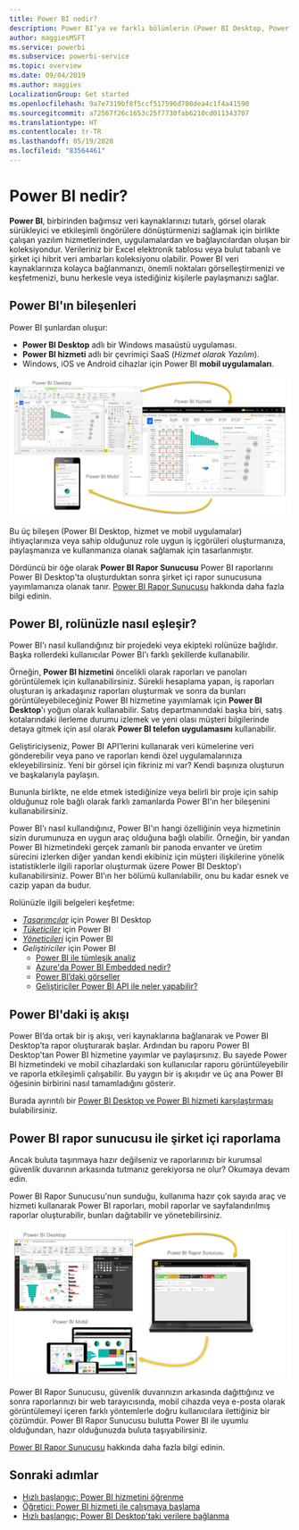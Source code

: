 ```yaml
---
title: Power BI nedir?
description: Power BI’ya ve farklı bölümlerin (Power BI Desktop, Power BI hizmeti, Power BI mobil, Rapor Sunucusu ve Power BI Embedded) birbirine uyumuna genel bakış.
author: maggiesMSFT
ms.service: powerbi
ms.subservice: powerbi-service
ms.topic: overview
ms.date: 09/04/2019
ms.author: maggies
LocalizationGroup: Get started
ms.openlocfilehash: 9a7e7319bf8f5ccf517596d708dea4c1f4a41590
ms.sourcegitcommit: a72567f26c1653c25f7730fab6210cd011343707
ms.translationtype: HT
ms.contentlocale: tr-TR
ms.lasthandoff: 05/19/2020
ms.locfileid: "83564461"
---
```

# <a name="what-is-power-bi"></a>Power BI nedir?
**Power BI**, birbirinden bağımsız veri kaynaklarınızı tutarlı, görsel olarak sürükleyici ve etkileşimli öngörülere dönüştürmenizi sağlamak için birlikte çalışan yazılım hizmetlerinden, uygulamalardan ve bağlayıcılardan oluşan bir koleksiyondur. Verileriniz bir Excel elektronik tablosu veya bulut tabanlı ve şirket içi hibrit veri ambarları koleksiyonu olabilir. Power BI veri kaynaklarınıza kolayca bağlanmanızı, önemli noktaları görselleştirmenizi ve keşfetmenizi, bunu herkesle veya istediğiniz kişilerle paylaşmanızı sağlar.

## <a name="the-parts-of-power-bi"></a>Power BI'ın bileşenleri
Power BI şunlardan oluşur: 
- **Power BI Desktop** adlı bir Windows masaüstü uygulaması.
- **Power BI hizmeti** adlı bir çevrimiçi SaaS (*Hizmet olarak Yazılım*). 
- Windows, iOS ve Android cihazlar için Power BI **mobil uygulamaları**.

![Power BI Desktop, hizmet, mobil](media/power-bi-overview/power-bi-overview-blocks.png)

Bu üç bileşen (Power BI Desktop, hizmet ve mobil uygulamalar) ihtiyaçlarınıza veya sahip olduğunuz role uygun iş içgörüleri oluşturmanıza, paylaşmanıza ve kullanmanıza olanak sağlamak için tasarlanmıştır.

Dördüncü bir öğe olarak **Power BI Rapor Sunucusu** Power BI raporlarını Power BI Desktop'ta oluşturduktan sonra şirket içi rapor sunucusuna yayımlamanıza olanak tanır. [Power BI Rapor Sunucusu](#on-premises-reporting-with-power-bi-report-server) hakkında daha fazla bilgi edinin.

## <a name="how-power-bi-matches-your-role"></a>Power BI, rolünüzle nasıl eşleşir?
Power BI'ı nasıl kullandığınız bir projedeki veya ekipteki rolünüze bağlıdır. Başka rollerdeki kullanıcılar Power BI'ı farklı şekillerde kullanabilir.

Örneğin, **Power BI hizmetini** öncelikli olarak raporları ve panoları görüntülemek için kullanabilirsiniz. Sürekli hesaplama yapan, iş raporları oluşturan iş arkadaşınız raporları oluşturmak ve sonra da bunları görüntüleyebileceğiniz Power BI hizmetine yayımlamak için **Power BI Desktop**'ı yoğun olarak kullanabilir. Satış departmanındaki başka biri, satış kotalarındaki ilerleme durumu izlemek ve yeni olası müşteri bilgilerinde detaya gitmek için asıl olarak **Power BI telefon uygulamasını** kullanabilir.

Geliştiriciyseniz, Power BI API’lerini kullanarak veri kümelerine veri gönderebilir veya pano ve raporları kendi özel uygulamalarınıza ekleyebilirsiniz. Yeni bir görsel için fikriniz mi var? Kendi başınıza oluşturun ve başkalarıyla paylaşın.  

Bununla birlikte, ne elde etmek istediğinize veya belirli bir proje için sahip olduğunuz role bağlı olarak farklı zamanlarda Power BI'ın her bileşenini kullanabilirsiniz.

Power BI'ı nasıl kullandığınız, Power BI'ın hangi özelliğinin veya hizmetinin sizin durumunuza en uygun araç olduğuna bağlı olabilir. Örneğin, bir yandan Power BI hizmetindeki gerçek zamanlı bir panoda envanter ve üretim sürecini izlerken diğer yandan kendi ekibiniz için müşteri ilişkilerine yönelik istatistiklerle ilgili raporlar oluşturmak üzere Power BI Desktop'ı kullanabilirsiniz. Power BI'ın her bölümü kullanılabilir, onu bu kadar esnek ve cazip yapan da budur.

Rolünüzle ilgili belgeleri keşfetme:
- [*Tasarımcılar*](desktop-what-is-desktop.md) için Power BI Desktop
- [*Tüketiciler*](../consumer/end-user-consumer.md) için Power BI
- [*Yöneticileri*](../admin/service-admin-administering-power-bi-in-your-organization.md) için Power BI
- *Geliştiriciler* için Power BI
    * [Power BI ile tümleşik analiz](../developer/embedded/embedding.md)
    * [Azure'da Power BI Embedded nedir?](../developer/embedded/azure-pbie-what-is-power-bi-embedded.md)
    * [Power BI’daki görseller](../developer/visuals/power-bi-custom-visuals.md)
    * [Geliştiriciler Power BI API ile neler yapabilir?](../developer/automation/overview-of-power-bi-rest-api.md)

## <a name="the-flow-of-work-in-power-bi"></a>Power BI'daki iş akışı
Power BI’da ortak bir iş akışı, veri kaynaklarına bağlanarak ve Power BI Desktop’ta rapor oluşturarak başlar. Ardından bu raporu Power BI Desktop'tan Power BI hizmetine yayımlar ve paylaşırsınız. Bu sayede Power BI hizmetindeki ve mobil cihazlardaki son kullanıcılar raporu görüntüleyebilir ve raporla etkileşimli çalışabilir.
Bu yaygın bir iş akışıdır ve üç ana Power BI öğesinin birbirini nasıl tamamladığını gösterir.

Burada ayrıntılı bir [Power BI Desktop ve Power BI hizmeti karşılaştırması](../fundamentals/service-service-vs-desktop.md) bulabilirsiniz.

## <a name="on-premises-reporting-with-power-bi-report-server"></a>Power BI rapor sunucusu ile şirket içi raporlama

Ancak buluta taşınmaya hazır değilseniz ve raporlarınızı bir kurumsal güvenlik duvarının arkasında tutmanız gerekiyorsa ne olur?  Okumaya devam edin.

Power BI Rapor Sunucusu'nun sunduğu, kullanıma hazır çok sayıda araç ve hizmeti kullanarak Power BI raporları, mobil raporlar ve sayfalandırılmış raporlar oluşturabilir, bunları dağıtabilir ve yönetebilirsiniz.

![şirket içi diyagramı](media/power-bi-overview/power-bi-report-server2.png)

Power BI Rapor Sunucusu, güvenlik duvarınızın arkasında dağıttığınız ve sonra raporlarınızı bir web tarayıcısında, mobil cihazda veya e-posta olarak görüntülemeyi içeren farklı yöntemlerle doğru kullanıcılara ilettiğiniz bir çözümdür. Power BI Rapor Sunucusu bulutta Power BI ile uyumlu olduğundan, hazır olduğunuzda buluta taşıyabilirsiniz. 

[Power BI Rapor Sunucusu](../report-server/get-started.md) hakkında daha fazla bilgi edinin.

## <a name="next-steps"></a>Sonraki adımlar
- [Hızlı başlangıç: Power BI hizmetini öğrenme](../consumer/end-user-experience.md)   
- [Öğretici: Power BI hizmeti ile çalışmaya başlama](service-get-started.md)
- [Hızlı başlangıç: Power BI Desktop'taki verilere bağlanma](../connect-data/desktop-quickstart-connect-to-data.md)
